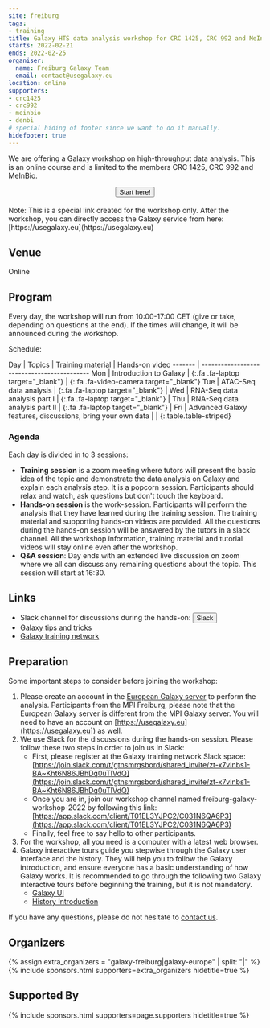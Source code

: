 ```yaml
---
site: freiburg
tags:
- training
title: Galaxy HTS data analysis workshop for CRC 1425, CRC 992 and MeInBio members
starts: 2022-02-21
ends: 2022-02-25
organiser:
  name: Freiburg Galaxy Team
  email: contact@usegalaxy.eu
location: online
supporters:
- crc1425
- crc992
- meinbio
- denbi
# special hiding of footer since we want to do it manually.
hidefooter: true
---
```


We are offering a Galaxy workshop on high-throughput data analysis. This is an 
online course and is limited to the members CRC 1425, CRC 992 and MeInBio.


<div align="center" width="100%">
    <a href="https://usegalaxy.eu/join-training/fr-feb-2022">
        <button type="button" class="btn btn-primary btn-lg">Start here!</button>
    </a><br><br>
</div>
Note: This is a special link created for the workshop only. After the workshop, you can directly access the Galaxy service from here: [https://usegalaxy.eu](https://usegalaxy.eu)
  
## Venue

Online

## Program

Every day, the workshop will run from 10:00-17:00 CET (give or take, depending 
on questions at the end). If the times will change, it will be announced during the workshop.

Schedule:

Day     | Topics | Training material | Hands-on video
------- | -------------------------------------------
Mon     | Introduction to Galaxy | [](https://training.galaxyproject.org/training-material/topics/introduction/tutorials/galaxy-intro-strands/tutorial.html){:.fa .fa-laptop target="_blank"} | [](https://www.youtube.com/watch?v=1UPCrQxGwcU){:.fa .fa-video-camera target="_blank"}
Tue     | ATAC-Seq data analysis | [](https://training.galaxyproject.org/training-material/topics/epigenetics/tutorials/atac-seq/tutorial.html){:.fa .fa-laptop target="_blank"} | 
Wed     | RNA-Seq data analysis part I | [](https://training.galaxyproject.org/training-material/topics/transcriptomics/tutorials/ref-based/tutorial.html){:.fa .fa-laptop target="_blank"} | 
Thu     | RNA-Seq data analysis part II | [](https://training.galaxyproject.org/training-material/topics/transcriptomics/tutorials/ref-based/tutorial.html#analysis-of-the-differential-gene-expression){:.fa .fa-laptop target="_blank"} | 
Fri     | Advanced Galaxy features, discussions, bring your own data | | 
{:.table.table-striped}

### Agenda
Each day is divided in to 3 sessions:
* **Training session** is a zoom meeting where tutors will present the basic idea of the topic and demonstrate the data analysis on Galaxy and explain each analysis step. It is a popcorn session. Participants should relax and watch, ask questions but don't touch the keyboard.  
* **Hands-on session** is the work-session. Participants will perform the analysis that they have learned during the training session. The training material and supporting hands-on videos are provided. All the questions during the hands-on session will be answered by the tutors in a slack channel. All the workshop information, training material and tutorial videos will stay online even after the workshop.
* **Q&A session**: Day ends with an extended live discussion on zoom where we all can discuss any remaining questions about the topic. This session will start at 16:30.

## Links

* Slack channel for discussions during the hands-on: <a href="https://app.slack.com/client/T01EL3YJPC2/C031N6QA6P3" target="_blank"><button type="button" class="btn btn-primary btn-lg">Slack</button></a>
* [Galaxy tips and tricks](https://github.com/bgruening/galaxy-tricks)
* [Galaxy training network](http://training.galaxyproject.org)


## Preparation
Some important steps to consider before joining the workshop:

1. Please create an account in the [European Galaxy server](https://usegalaxy.eu) 
to perform the analysis. Participants from the MPI Freiburg, please note that 
the European Galaxy server is different from the MPI Galaxy server. You will need 
to have an account on [https://usegalaxy.eu](https://usegalaxy.eu]) as well.
2. We use Slack for the discussions during the hands-on session. Please follow these two steps in order to join us in Slack:
    - First, please register at the Galaxy training network Slack space: [https://join.slack.com/t/gtnsmrgsbord/shared_invite/zt-x7vinbs1-BA~Kht6N86JBhDq0uTIVdQ](https://join.slack.com/t/gtnsmrgsbord/shared_invite/zt-x7vinbs1-BA~Kht6N86JBhDq0uTIVdQ)
    - Once you are in, join our workshop channel named freiburg-galaxy-workshop-2022 by following this link: [https://app.slack.com/client/T01EL3YJPC2/C031N6QA6P3](https://app.slack.com/client/T01EL3YJPC2/C031N6QA6P3)
    - Finally, feel free to say hello to other participants.
3. For the workshop, all you need is a computer with a latest web browser.
4. Galaxy interactive tours guide you stepwise through the Galaxy user interface
and the history. They will help you to follow the Galaxy introduction, and
ensure everyone has a basic understanding of how Galaxy works. It is recommended
to go through the following two Galaxy interactive tours before beginning the
 training, but it is not mandatory.
    - [Galaxy UI](https://usegalaxy.eu/tours/core.galaxy_ui)
    - [History Introduction](https://usegalaxy.eu/tours/core.history)

If you have any questions, please do not hesitate to [contact us](mailto:contact@usegalaxy.eu).

## Organizers

{% assign extra_organizers =  "galaxy-freiburg|galaxy-europe" | split: "|"  %}
{% include sponsors.html supporters=extra_organizers hidetitle=true %}

## Supported By

{% include sponsors.html supporters=page.supporters hidetitle=true %}
